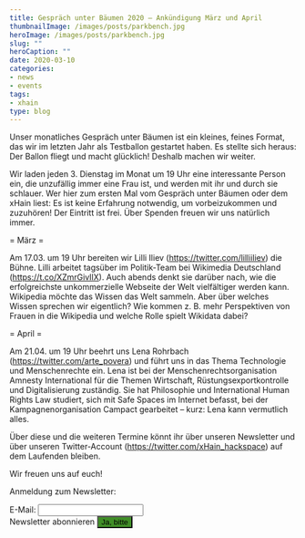 ```yaml
---
title: Gespräch unter Bäumen 2020 – Ankündigung März und April
thumbnailImage: /images/posts/parkbench.jpg
heroImage: /images/posts/parkbench.jpg
slug: ""
heroCaption: ""
date: 2020-03-10
categories:
- news
- events
tags:
- xhain
type: blog
---
```

Unser monatliches Gespräch unter Bäumen ist ein kleines, feines Format, das wir im letzten Jahr als Testballon gestartet haben. Es stellte sich heraus: Der Ballon fliegt und macht glücklich! Deshalb machen wir weiter.

Wir laden jeden 3. Dienstag im Monat um 19 Uhr eine interessante Person ein, die unzufällig immer eine Frau ist, und werden mit ihr und durch sie schlauer. Wer hier zum ersten Mal vom Gespräch unter Bäumen oder dem xHain liest: Es ist keine Erfahrung notwendig, um vorbeizukommen und zuzuhören! Der Eintritt ist frei. Über Spenden freuen wir uns natürlich immer.

= März =

Am 17.03. um 19 Uhr bereiten wir Lilli Iliev (https://twitter.com/lilliiliev) die Bühne. Lilli arbeitet tagsüber im Politik-Team bei Wikimedia Deutschland (https://t.co/XZmrGivIlX). Auch abends denkt sie darüber nach, wie die erfolgreichste unkommerzielle Webseite der Welt vielfältiger werden kann. Wikipedia möchte das Wissen das Welt sammeln. Aber über welches Wissen sprechen wir eigentlich? Wie kommen z. B. mehr Perspektiven von Frauen in die Wikipedia und welche Rolle spielt Wikidata dabei?

= April =

Am 21.04. um 19 Uhr beehrt uns Lena Rohrbach (https://twitter.com/arte_povera) und führt uns in das Thema Technologie und Menschenrechte ein. Lena ist bei der Menschenrechtsorganisation Amnesty International für die Themen Wirtschaft, Rüstungsexportkontrolle und Digitalisierung zuständig. Sie hat Philosophie und International Human Rights Law studiert, sich mit Safe Spaces im Internet befasst, bei der Kampagnenorganisation Campact gearbeitet – kurz: Lena kann vermutlich alles.


Über diese und die weiteren Termine könnt ihr über unseren Newsletter und über unseren Twitter-Account (https://twitter.com/xHain_hackspace) auf dem Laufenden bleiben.

Wir freuen uns auf euch!



Anmeldung zum Newsletter:
<form action="https://formspree.io/gub_newsletter@x-hain.de"
      method="POST">
    <label for="email">E-Mail:
    	<input type="email" name="_replyto" title="E-Mail" required>
    </label><br>
    <label>Newsletter abonnieren
    	<input type="submit" value="Ja, bitte" style="background:#408e27">
	</label><br>
</form>